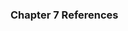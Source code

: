 ### Chapter 7 References

<!-- Boakes R J, Thesis Template (delete this and replace with your own). -->
<!-- Remember: Harvard APA 6th ed. -->

